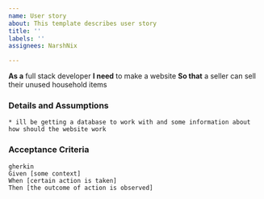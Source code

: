 ```yaml
---
name: User story
about: This template describes user story
title: ''
labels: ''
assignees: NarshNix

---
```


**As a**  full stack developer
**I need** to make a website 
**So that** a seller can sell their unused household items
### Details and Assumptions
    * ill be getting a database to work with and some information about how should the website work
### Acceptance Criteria
    gherkin
    Given [some context]
    When [certain action is taken]
    Then [the outcome of action is observed]
